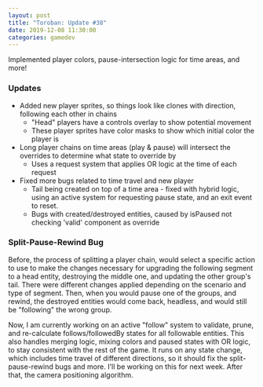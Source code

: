 ```yaml
---
layout: post
title: "Toroban: Update #38"
date: 2019-12-08 11:30:00
categories: gamedev
---
```


Implemented player colors, pause-intersection logic for time areas, and more!

### Updates

- Added new player sprites, so things look like clones with direction, following each other in chains
  - "Head" players have a controls overlay to show potential movement
  - These player sprites have color masks to show which initial color the player is
- Long player chains on time areas (play & pause) will intersect the overrides to determine what state to override by
  - Uses a request system that applies OR logic at the time of each request
- Fixed more bugs related to time travel and new player
  - Tail being created on top of a time area - fixed with hybrid logic, using an active system for requesting pause state, and an exit event to reset.
  - Bugs with created/destroyed entities, caused by isPaused not checking 'valid' component as override

### Split-Pause-Rewind Bug

Before, the process of splitting a player chain, would select a specific action to use to make the changes necessary for upgrading the following segment to a head entity, destroying the middle one, and updating the other group's tail. There were different changes applied depending on the scenario and type of segment. Then, when you would pause one of the groups, and rewind, the destroyed entities would come back, headless, and would still be "following" the wrong group.

Now, I am currently working on an active "follow" system to validate, prune, and re-calculate follows/followedBy states for all followable entities. This also handles merging logic, mixing colors and paused states with OR logic, to stay consistent with the rest of the game. It runs on any state change, which includes time travel of different directions, so it should fix the split-pause-rewind bugs and more. I'll be working on this for next week. After that, the camera positioning algorithm.
